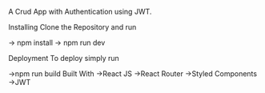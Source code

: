 A Crud App with Authentication using JWT.

Installing
Clone the Repository and run

-> npm install
-> npm run dev

Deployment
To deploy simply run

->npm run build
Built With
->React JS
->React Router
->Styled Components
->JWT
